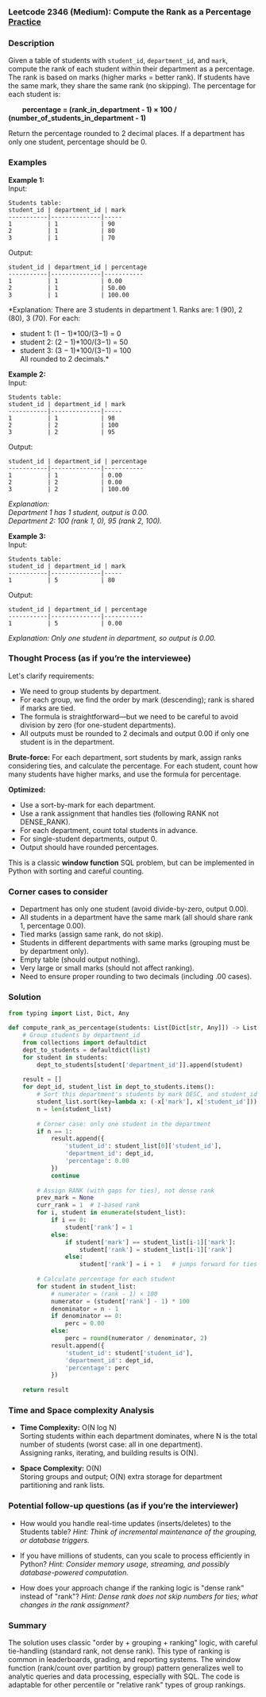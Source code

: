### Leetcode 2346 (Medium): Compute the Rank as a Percentage [Practice](https://leetcode.com/problems/compute-the-rank-as-a-percentage)

### Description  
Given a table of students with `student_id`, `department_id`, and `mark`, compute the rank of each student within their department as a percentage. The rank is based on marks (higher marks = better rank). If students have the same mark, they share the same rank (no skipping). The percentage for each student is:

  **percentage = (rank_in_department - 1) × 100 / (number_of_students_in_department - 1)**

Return the percentage rounded to 2 decimal places. If a department has only one student, percentage should be 0.  

### Examples  

**Example 1:**  
Input:  
```
Students table:
student_id | department_id | mark
-----------|--------------|-----
1          | 1            | 90
2          | 1            | 80
3          | 1            | 70
```
Output:  
```
student_id | department_id | percentage
-----------|--------------|-----------
1          | 1            | 0.00
2          | 1            | 50.00
3          | 1            | 100.00
```
*Explanation: There are 3 students in department 1. Ranks are: 1 (90), 2 (80), 3 (70). For each:  
- student 1: (1 − 1)\*100/(3−1) = 0  
- student 2: (2 − 1)\*100/(3−1) = 50  
- student 3: (3 − 1)\*100/(3−1) = 100  
All rounded to 2 decimals.*

**Example 2:**  
Input:  
```
Students table:
student_id | department_id | mark
-----------|--------------|-----
1          | 1            | 98
2          | 2            | 100
3          | 2            | 95
```
Output:  
```
student_id | department_id | percentage
-----------|--------------|-----------
1          | 1            | 0.00
2          | 2            | 0.00
3          | 2            | 100.00
```
*Explanation:  
Department 1 has 1 student, output is 0.00.  
Department 2: 100 (rank 1, 0), 95 (rank 2, 100).*

**Example 3:**  
Input:  
```
Students table:
student_id | department_id | mark
-----------|--------------|-----
1          | 5            | 80
```
Output:  
```
student_id | department_id | percentage
-----------|--------------|-----------
1          | 5            | 0.00
```
*Explanation: Only one student in department, so output is 0.00.*

### Thought Process (as if you’re the interviewee)  
Let's clarify requirements:
- We need to group students by department.
- For each group, we find the order by mark (descending); rank is shared if marks are tied.
- The formula is straightforward—but we need to be careful to avoid division by zero (for one-student departments).
- All outputs must be rounded to 2 decimals and output 0.00 if only one student is in the department.

**Brute-force:** For each department, sort students by mark, assign ranks considering ties, and calculate the percentage. For each student, count how many students have higher marks, and use the formula for percentage.

**Optimized:**  
- Use a sort-by-mark for each department.
- Use a rank assignment that handles ties (following RANK not DENSE_RANK).
- For each department, count total students in advance.
- For single-student departments, output 0.
- Output should have rounded percentages.

This is a classic **window function** SQL problem, but can be implemented in Python with sorting and careful counting.

### Corner cases to consider  
- Department has only one student (avoid divide-by-zero, output 0.00).
- All students in a department have the same mark (all should share rank 1, percentage 0.00).
- Tied marks (assign same rank, do not skip).
- Students in different departments with same marks (grouping must be by department only).
- Empty table (should output nothing).
- Very large or small marks (should not affect ranking).
- Need to ensure proper rounding to two decimals (including .00 cases).

### Solution

```python
from typing import List, Dict, Any

def compute_rank_as_percentage(students: List[Dict[str, Any]]) -> List[Dict[str, Any]]:
    # Group students by department_id
    from collections import defaultdict
    dept_to_students = defaultdict(list)
    for student in students:
        dept_to_students[student['department_id']].append(student)
    
    result = []
    for dept_id, student_list in dept_to_students.items():
        # Sort this department's students by mark DESC, and student_id ASC for tie breaking if needed
        student_list.sort(key=lambda x: (-x['mark'], x['student_id']))
        n = len(student_list)
        
        # Corner case: only one student in the department
        if n == 1:
            result.append({
                'student_id': student_list[0]['student_id'],
                'department_id': dept_id,
                'percentage': 0.00
            })
            continue
        
        # Assign RANK (with gaps for ties), not dense rank
        prev_mark = None
        curr_rank = 1  # 1-based rank
        for i, student in enumerate(student_list):
            if i == 0:
                student['rank'] = 1
            else:
                if student['mark'] == student_list[i-1]['mark']:
                    student['rank'] = student_list[i-1]['rank']
                else:
                    student['rank'] = i + 1   # jumps forward for ties (not dense rank)
        
        # Calculate percentage for each student
        for student in student_list:
            # numerator = (rank - 1) × 100
            numerator = (student['rank'] - 1) * 100
            denominator = n - 1
            if denominator == 0:
                perc = 0.00
            else:
                perc = round(numerator / denominator, 2)
            result.append({
                'student_id': student['student_id'],
                'department_id': dept_id,
                'percentage': perc
            })
            
    return result
```

### Time and Space complexity Analysis  

- **Time Complexity:** O(N log N)  
  Sorting students within each department dominates, where N is the total number of students (worst case: all in one department).  
  Assigning ranks, iterating, and building results is O(N).

- **Space Complexity:** O(N)  
  Storing groups and output; O(N) extra storage for department partitioning and rank lists.

### Potential follow-up questions (as if you’re the interviewer)  

- How would you handle real-time updates (inserts/deletes) to the Students table?
  *Hint: Think of incremental maintenance of the grouping, or database triggers.*

- If you have millions of students, can you scale to process efficiently in Python?
  *Hint: Consider memory usage, streaming, and possibly database-powered computation.*

- How does your approach change if the ranking logic is "dense rank" instead of "rank"?
  *Hint: Dense rank does not skip numbers for ties; what changes in the rank assignment?*

### Summary
The solution uses classic "order by + grouping + ranking" logic, with careful tie-handling (standard rank, not dense rank). This type of ranking is common in leaderboards, grading, and reporting systems. The window function (rank/count over partition by group) pattern generalizes well to analytic queries and data processing, especially with SQL. The code is adaptable for other percentile or "relative rank" types of group rankings.